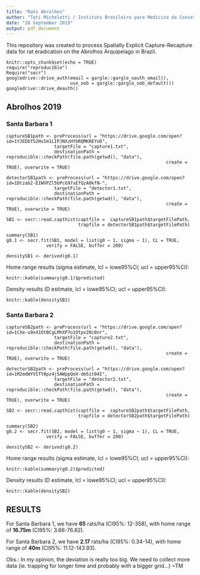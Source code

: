 ```yaml
---
title: "Rats Abrolhos"
author: "Tati Micheletti / Instituto Brasileiro para Medicina da Conservacao"
date: "28 September 2019"
output: pdf_document
---
```


This repository was created to process Spatially Explicit Capture-Recapture data for rat eradication on the Abrolhos Arquipelago in Brazil. 

```{r setup, include=FALSE}
knitr::opts_chunk$set(echo = TRUE)
require("reproducible")
Require("secr")
googledrive::drive_auth(email = gargle::gargle_oauth_email(),
                        use_oob = gargle::gargle_oob_default())
googledrive::drive_deauth()
```

## Abrolhos 2019
### Santa Barbara 1

```{r SB1, echo = FALSE}
captureSB1path <- preProcess(url = "https://drive.google.com/open?id=1YJEDbTS2Hs5m1LIPJNXzHYbRQMKREYoD", 
                  targetFile = "capture1.txt", 
                  destinationPath = reproducible::checkPath(file.path(getwd(), "data"), 
                                                            create = TRUE), overwrite = TRUE)

detectorSB1path <- preProcess(url = "https://drive.google.com/open?id=1Dtzab2-EIWVPZl5bPcG97xEfQzA0kfN-", 
                  targetFile = "detector1.txt",
                  destinationPath = reproducible::checkPath(file.path(getwd(), "data"), 
                                                            create = TRUE), overwrite = TRUE)

SB1 <- secr::read.capthist(captfile =  captureSB1path$targetFilePath, 
                           trapfile = detectorSB1path$targetFilePath)

summary(SB1)
g0.1 <- secr.fit(SB1, model = list(g0 ~ 1, sigma ~ 1), CL = TRUE,
               verify = FALSE, buffer = 200)

densitySB1 <- derived(g0.1)
```

Home range results (sigma estimate, lcl = lowe95%CI; ucl = upper95%CI):
```{r, echo = FALSE}
knitr::kable(summary(g0.1)$predicted)
```

Density results (D estimate, lcl = lowe95%CI; ucl = upper95%CI):
```{r, echo = FALSE}
knitr::kable(densitySB1)
```

### Santa Barbara 2

```{r SB2, echo = FALSE}
captureSB2path <- preProcess(url = "https://drive.google.com/open?id=1CXe-u9x41OtBCgLMhXP7o1OtpxZ0c0nr", 
                  targetFile = "capture2.txt", 
                  destinationPath = reproducible::checkPath(file.path(getwd(), "data"), 
                                                            create = TRUE), overwrite = TRUE)

detectorSB2path <- preProcess(url = "https://drive.google.com/open?id=1M2mdWYVITY8pz4j5AWppQoX-dm5it04I", 
                  targetFile = "detector2.txt",
                  destinationPath = reproducible::checkPath(file.path(getwd(), "data"), 
                                                            create = TRUE), overwrite = TRUE)

SB2 <- secr::read.capthist(captfile =  captureSB2path$targetFilePath, 
                           trapfile = detectorSB2path$targetFilePath)

summary(SB2)
g0.2 <- secr.fit(SB2, model = list(g0 ~ 1, sigma ~ 1), CL = TRUE,
               verify = FALSE, buffer = 200)

densitySB2 <- derived(g0.2)
```

Home range results (sigma estimate, lcl = lowe95%CI; ucl = upper95%CI):
```{r, echo = FALSE}
knitr::kable(summary(g0.2)$predicted)
```

Density results (D estimate, lcl = lowe95%CI; ucl = upper95%CI):
```{r, echo = FALSE}
knitr::kable(densitySB2)
```

## RESULTS

For Santa Barbara 1, we have **65** rats/ha (CI95%: 12-358), 
with home range of **16.75m** (CI95%: 3.66-76.82).  

For Santa Barbara 2, we have **2.17** rats/ha (CI95%: 0.34-14), 
with home range of **40m** (CI95%: 11.12-143.93).  

Obs.: In my opinion, the deviation is really too big. We need to collect more data (ie. trapping for longer time and probably with a bigger grid...) ~TM
